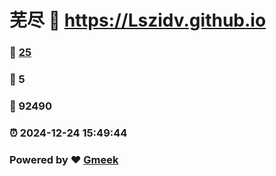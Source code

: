 # 芜尽 :link: https://Lszidv.github.io 
### :page_facing_up: [25](https://Lszidv.github.io/tag.html) 
### :speech_balloon: 5 
### :hibiscus: 92490 
### :alarm_clock: 2024-12-24 15:49:44 
### Powered by :heart: [Gmeek](https://github.com/Meekdai/Gmeek)
